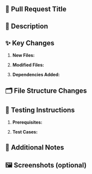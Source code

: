 ## 🔀 **Pull Request Title**  

## 📌 **Description**

<!-- Explain the changes in this PR -->

## ✨ **Key Changes**  
1. **New Files:**  
<!--`.env.example`: Environment variables template -->

2. **Modified Files:**  
<!--`package.json`: Axios added -->

3. **Dependencies Added:**  
<!--```bash
 axios "^11.10.0"
``` -->

## 🗂️ **File Structure Changes**  
<!-- ```diff
src/
+ .env.example
``` -->

## 🧪 **Testing Instructions**
1. **Prerequisites:**  

2. **Test Cases:** 

## 📝 Additional Notes


## 🖼️ Screenshots (optional)


